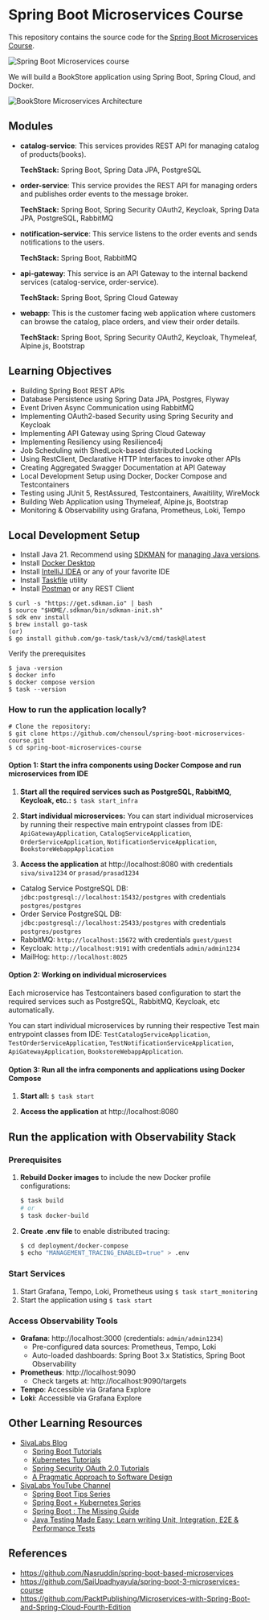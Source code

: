 # Spring Boot Microservices Course
This repository contains the source code for the [Spring Boot Microservices Course](https://www.youtube.com/playlist?list=PLuNxlOYbv61g_ytin-wgkecfWDKVCEDmB).

![Spring Boot Microservices course](docs/youtube-thumbnail.png)

We will build a BookStore application using Spring Boot, Spring Cloud, and Docker.

![BookStore Microservices Architecture](docs/bookstore-spring-microservices.png)

## Modules
* **catalog-service**: 
  This services provides REST API for managing catalog of products(books).
  
  **TechStack:** Spring Boot, Spring Data JPA, PostgreSQL

* **order-service**: 
  This service provides the REST API for managing orders and publishes order events to the message broker.

  **TechStack:** Spring Boot, Spring Security OAuth2, Keycloak, Spring Data JPA, PostgreSQL, RabbitMQ

* **notification-service**: 
  This service listens to the order events and sends notifications to the users.
  
  **TechStack:** Spring Boot, RabbitMQ

* **api-gateway**: 
  This service is an API Gateway to the internal backend services (catalog-service, order-service).

  **TechStack:** Spring Boot, Spring Cloud Gateway

* **webapp**: 
  This is the customer facing web application where customers can browse the catalog, place orders, and view their order details. 

  **TechStack:** Spring Boot, Spring Security OAuth2, Keycloak, Thymeleaf, Alpine.js, Bootstrap

## Learning Objectives
* Building Spring Boot REST APIs
* Database Persistence using Spring Data JPA, Postgres, Flyway
* Event Driven Async Communication using RabbitMQ
* Implementing OAuth2-based Security using Spring Security and Keycloak
* Implementing API Gateway using Spring Cloud Gateway
* Implementing Resiliency using Resilience4j
* Job Scheduling with ShedLock-based distributed Locking
* Using RestClient, Declarative HTTP Interfaces to invoke other APIs
* Creating Aggregated Swagger Documentation at API Gateway
* Local Development Setup using Docker, Docker Compose and Testcontainers
* Testing using JUnit 5, RestAssured, Testcontainers, Awaitility, WireMock
* Building Web Application using Thymeleaf, Alpine.js, Bootstrap
* Monitoring & Observability using Grafana, Prometheus, Loki, Tempo

## Local Development Setup
* Install Java 21. Recommend using [SDKMAN](https://sdkman.io/) for [managing Java versions](https://youtu.be/ZywEiw3EO8A).
* Install [Docker Desktop](https://www.docker.com/products/docker-desktop/)
* Install [IntelliJ IDEA](https://www.jetbrains.com/idea) or any of your favorite IDE
* Install [Taskfile](https://taskfile.dev/) utility
* Install [Postman](https://www.postman.com/) or any REST Client

```shell
$ curl -s "https://get.sdkman.io" | bash
$ source "$HOME/.sdkman/bin/sdkman-init.sh"
$ sdk env install
$ brew install go-task
(or)
$ go install github.com/go-task/task/v3/cmd/task@latest

```

Verify the prerequisites

```shell
$ java -version
$ docker info
$ docker compose version
$ task --version
```

### How to run the application locally?

```shell
# Clone the repository: 
$ git clone https://github.com/chensoul/spring-boot-microservices-course.git
$ cd spring-boot-microservices-course
```

#### Option 1: Start the infra components using Docker Compose and run microservices from IDE

1. **Start all the required services such as PostgreSQL, RabbitMQ, Keycloak, etc.:** `$ task start_infra`

2. **Start individual microservices:**
  You can start individual microservices by running their respective main entrypoint classes from IDE: `ApiGatewayApplication`, `CatalogServiceApplication`, `OrderServiceApplication`, `NotificationServiceApplication`, `BookstoreWebappApplication`

3. **Access the application** at http://localhost:8080 with credentials `siva/siva1234` or `prasad/prasad1234`

* Catalog Service PostgreSQL DB: `jdbc:postgresql://localhost:15432/postgres` with credentials `postgres/postgres`
* Order Service PostgreSQL DB: `jdbc:postgresql://localhost:25433/postgres` with credentials `postgres/postgres`
* RabbitMQ: `http://localhost:15672` with credentials `guest/guest`
* Keycloak: `http://localhost:9191` with credentials `admin/admin1234`
* MailHog: `http://localhost:8025`

#### Option 2: Working on individual microservices

Each microservice has Testcontainers based configuration to start the required services such as PostgreSQL, RabbitMQ, Keycloak, etc automatically.

You can start individual microservices by running their respective Test main entrypoint classes from IDE: `TestCatalogServiceApplication`, `TestOrderServiceApplication`, `TestNotificationServiceApplication`, `ApiGatewayApplication`, `BookstoreWebappApplication`.

#### Option 3: Run all the infra components and applications using Docker Compose

1. **Start all:** `$ task start`

2. **Access the application** at http://localhost:8080


## Run the application with Observability Stack

### Prerequisites
1. **Rebuild Docker images** to include the new Docker profile configurations:
   ```bash
   $ task build
   # or
   $ task docker-build
   ```

2. **Create .env file** to enable distributed tracing:
   ```bash
   $ cd deployment/docker-compose
   $ echo "MANAGEMENT_TRACING_ENABLED=true" > .env
   ```

### Start Services
1. Start Grafana, Tempo, Loki, Prometheus using `$ task start_monitoring`
2. Start the application using `$ task start`

### Access Observability Tools
* **Grafana**: http://localhost:3000 (credentials: `admin/admin1234`)
  - Pre-configured data sources: Prometheus, Tempo, Loki
  - Auto-loaded dashboards: Spring Boot 3.x Statistics, Spring Boot Observability
* **Prometheus**: http://localhost:9090
  - Check targets at: http://localhost:9090/targets
* **Tempo**: Accessible via Grafana Explore
* **Loki**: Accessible via Grafana Explore


## Other Learning Resources
* [SivaLabs Blog](https://sivalabs.in)
  * [Spring Boot Tutorials](https://www.sivalabs.in/spring-boot-tutorials/)
  * [Kubernetes Tutorials](https://www.sivalabs.in/getting-started-with-kubernetes/)
  * [Spring Security OAuth 2.0 Tutorials](https://www.sivalabs.in/spring-security-oauth2-tutorial-introduction/)
  * [A Pragmatic Approach to Software Design](https://www.sivalabs.in/tomato-architecture-pragmatic-approach-to-software-design/)
* [SivaLabs YouTube Channel](https://www.youtube.com/c/SivaLabs)
  * [Spring Boot Tips Series](https://www.youtube.com/playlist?list=PLuNxlOYbv61jFFX2ARQKnBgkMF6DvEEic)
  * [Spring Boot + Kubernetes Series](https://www.youtube.com/playlist?list=PLuNxlOYbv61h66_QlcjCEkVAj6RdeplJJ)
  * [Spring Boot : The Missing Guide](https://www.youtube.com/playlist?list=PLuNxlOYbv61jZL1IiciTgWezZoqEp4WXh)
  * [Java Testing Made Easy: Learn writing Unit, Integration, E2E & Performance Tests](https://www.youtube.com/playlist?list=PLuNxlOYbv61jtHHFHBOc9N7Dg5jn013ix)

## References

- https://github.com/Nasruddin/spring-boot-based-microservices
- https://github.com/SaiUpadhyayula/spring-boot-3-microservices-course
- https://github.com/PacktPublishing/Microservices-with-Spring-Boot-and-Spring-Cloud-Fourth-Edition
